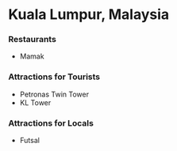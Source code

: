 # Kuala Lumpur, Malaysia

### Restaurants

- Mamak

### Attractions for Tourists

- Petronas Twin Tower
- KL Tower


### Attractions for Locals
- Futsal
